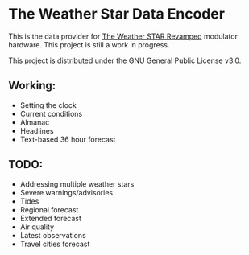 # The Weather Star Data Encoder
This is the data provider for [The Weather STAR Revamped](https://github.com/Jessecar96/wsjr-modulator) modulator hardware. This project is still a work in progress.

This project is distributed under the GNU General Public License v3.0.

## Working:
- Setting the clock
- Current conditions
- Almanac
- Headlines
- Text-based 36 hour forecast

## TODO:
- Addressing multiple weather stars
- Severe warnings/advisories
- Tides
- Regional forecast
- Extended forecast
- Air quality
- Latest observations
- Travel cities forecast